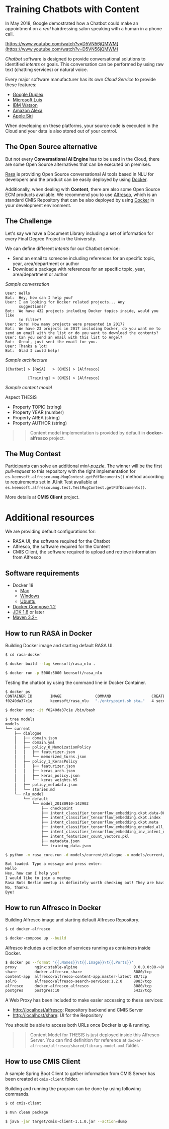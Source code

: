 # Training Chatbots with Content

In May 2018, Google demostrated how a Chatbot could make an appointment on a *real* hairdressing salon speaking with a human in a phone call. 

[https://www.youtube.com/watch?v=D5VN56jQMWM](https://www.youtube.com/watch?v=D5VN56jQMWM)

*Chatbot* software is designed to provide conversational solutions to identified *intents* or goals. This conversation can be performed by using raw text (chatting services) or natural voice. 

Every major software manufacturer has its own *Cloud Service* to provide these features:

* [Google Duplex](https://ai.google/)
* [Microsoft Luis](https://www.luis.ai/home)
* [IBM Watson](https://www.ibm.com/watson/)
* [Amazon Alexa](https://developer.amazon.com/es/alexa)
* [Apple Siri](https://developer.apple.com/sirikit/)

When developing on these platforms, your source code is executed in the Cloud and your data is also stored out of your control.

## The Open Source alternative

But not every **Conversational AI Engine** has to be used in the Cloud, there are some Open Source alternatives that can be executed on premises. 

[Rasa](https://rasa.com/products/rasa-stack/) is providing Open Source conversational AI tools based in NLU for developers and the product can be easily deployed by using [Docker](https://hub.docker.com/r/rasa/rasa_nlu/).

Additionally, when dealing with **Content**, there are also some Open Source ECM products available. We recommend you to use [Alfresco](https://community.alfresco.com), which is an standard CMIS Repository that can be also deployed by using [Docker](https://github.com/keensoft/docker-alfresco) in your development environment.

## The Challenge

Let's say we have a Document Library including a set of information for every Final Degree Project in the University. 

We can define different *intents* for our Chatbot service:

* Send an email to someone including references for an specific topic, year, area/department or author
* Download a package with references for an specific topic, year, area/department or author

*Sample conversation*

```
User: Hello 
Bot:  Hey, how can I help you?
User: I am looking for Docker related projects... Any
      suggestions? 
Bot:  We have 432 projects including Docker topics inside, would you like 
      to filter? 
User: Sure! How many projects were presented in 2017?
Bot:  We have 23 projects in 2017 including Docker, do you want me to send an email with the list or do you want to download the contents?
User: Can you send an email with this list to Angel?
Bot:  Great, just sent the email for you.
User: Thanks a lot!
Bot:  Glad I could help!
```

*Sample architecture*

```
[Chatbot] > [RASA]   > [CMIS] > [Alfresco]
              ^^ 
          [Training] > [CMIS] > [Alfresco]

```

*Sample content model*

Aspect THESIS

* Property TOPIC (string)
* Property YEAR (number)
* Property AREA (string)
* Property AUTHOR (string)

>> Content model implementation is provided by default in **docker-alfresco** project.

## The Mug Contest

Participants can solve an additional *mini-puzzle*. The winner will be the first *pull-request* to this repository with the right implementation for `es.keensoft.alfresco.mug.MugContest.getPdfDocuments()` method according to requirements set in JUnit Test available at `es.keensoft.alfresco.mug.test.TestMugContest.getPdfDocuments()`.

More details at **CMIS Client** project.

# Additional resources

We are providing default configurations for:

* RASA UI, the software required for the Chatbot
* Alfresco, the software required for the Content
* CMIS Client, the software required to upload and retrieve information from Alfresco

## Software requirements

* Docker 18
  * [Mac](https://store.docker.com/editions/community/docker-ce-desktop-mac)
  * [Windows](https://store.docker.com/editions/community/docker-ce-desktop-windows)
  * [Ubuntu](https://store.docker.com/editions/community/docker-ce-server-ubuntu)
* [Docker Compose 1.2](https://docs.docker.com/compose/install/)
* [JDK 1.8](http://www.oracle.com/technetwork/java/javase/downloads/index.html) or later
* [Maven 3.2+](https://maven.apache.org/download.cgi)

## How to run RASA in Docker

Building Docker image and starting default RASA UI.

```bash
$ cd rasa-docker

$ docker build --tag keensoft/rasa_nlu .

$ docker run -p 5000:5000 keensoft/rasa_nlu
```

Testing the chatbot by using the command line in Docker Container.

```bash
$ docker ps
CONTAINER ID        IMAGE               COMMAND                  CREATED             STATUS              PORTS                    NAMES
f0240da37c1e        keensoft/rasa_nlu   "./entrypoint.sh sta…"   4 seconds ago       Up 3 seconds        0.0.0.0:5000->5000/tcp   epic_engelbart

$ docker exec -it f0240da37c1e /bin/bash

$ tree models
models
└── current
    ├── dialogue
    │   ├── domain.json
    │   ├── domain.yml
    │   ├── policy_0_MemoizationPolicy
    │   │   ├── featurizer.json
    │   │   └── memorized_turns.json
    │   ├── policy_1_KerasPolicy
    │   │   ├── featurizer.json
    │   │   ├── keras_arch.json
    │   │   ├── keras_policy.json
    │   │   └── keras_weights.h5
    │   ├── policy_metadata.json
    │   └── stories.md
    └── nlu_model
        └── default
            └── model_20180910-142902
                ├── checkpoint
                ├── intent_classifier_tensorflow_embedding.ckpt.data-00000-of-00001
                ├── intent_classifier_tensorflow_embedding.ckpt.index
                ├── intent_classifier_tensorflow_embedding.ckpt.meta
                ├── intent_classifier_tensorflow_embedding_encoded_all_intents.pkl
                ├── intent_classifier_tensorflow_embedding_inv_intent_dict.pkl
                ├── intent_featurizer_count_vectors.pkl
                ├── metadata.json
                └── training_data.json

$ python -m rasa_core.run -d models/current/dialogue -u models/current/nlu_model/default/model_20180910-142902

Bot loaded. Type a message and press enter:
Hello
Hey, how can I help you?
I would like to join a meetup
Rasa Bots Berlin meetup is definitely worth checking out! They are having an event today at Behrenstraße 42. Would you like to join?
No, thanks.
Bye!
```  

## How to run Alfresco in Docker

Building Alfresco image and starting default Alfresco Repository.

```bash
$ cd docker-alfresco

$ docker-compose up --build
```

Alfresco includes a collection of services running as containers inside Docker.

```bash
$ docker ps --format '{{.Names}}\t{{.Image}}\t{{.Ports}}'
proxy        nginx:stable-alpine                         0.0.0.0:80->80/tcp
share        docker-alfresco_share                       8080/tcp
content-app  alfresco/alfresco-content-app:master-latest 80/tcp
solr6        alfresco/alfresco-search-services:1.2.0     8983/tcp
alfresco     docker-alfresco_alfresco                    8080/tcp
postgres     postgres:10                                 5432/tcp
```

A Web Proxy has been included to make easier accessing to these services:

* [http://localhost/alfresco](http://localhost/alfresco): Repository backend and CMIS Server
* [http://localhost/share](http://localhost/share): UI for the Repository

You should be able to access both URLs once Docker is up & running.

>> Content Model for THESIS is just deployed inside this Alfresco Server. You can find definition for reference at `docker-alfresco/alfresco/shared/library-model.xml` folder.

## How to use CMIS Client

A sample Spring Boot Client to gather information from CMIS Server has been created at `cmis-client` folder. 

Building and running the program can be done by using following commands.

```bash
$ cd cmis-client

$ mvn clean package

$ java -jar target/cmis-client-1.1.0.jar --action=dump
```
